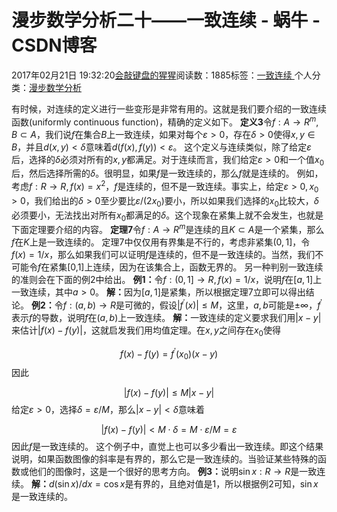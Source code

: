 
# 漫步数学分析二十——一致连续 - 蜗牛 - CSDN博客


2017年02月21日 19:32:20[会敲键盘的猩猩](https://me.csdn.net/u010182633)阅读数：1885标签：[一致连续																](https://so.csdn.net/so/search/s.do?q=一致连续&t=blog)个人分类：[漫步数学分析																](https://blog.csdn.net/u010182633/article/category/6571925)


有时候，对连续的定义进行一些变形是非常有用的。这就是我们要介绍的一致连续函数(uniformly continuous function)，精确的定义如下。
$\textbf{定义3}$令$f:A\to R^m,B\subset A$，我们说$f$在集合$B$上一致连续，如果对每个$\varepsilon>0$，存在$\delta>0$使得$x,y\in B$，并且$d(x,y)<\delta$意味着$d(f(x),f(y))<\varepsilon$。
这个定义与连续类似，除了给定$\varepsilon$后，选择的$\delta$必须对所有的$x,y$都满足。对于连续而言，我们给定$\varepsilon>0$和一个值$x_0$后，然后选择所需的$\delta$。很明显，如果$f$是一致连续的，那么$f$就是连续的。
例如，考虑$f:R\to R,f(x)=x^2$，$f$是连续的，但不是一致连续。事实上，给定$\varepsilon>0,x_0>0$，我们给出的$\delta>0$至少要比$\varepsilon/(2x_0)$要小，所以如果我们选择的$x_0$比较大，$\delta$必须要小，无法找出对所有$x_0$都满足的$\delta$。这个现象在紧集上就不会发生，也就是下面定理要介绍的内容。
$\textbf{定理7}$令$f:A\to R^m$是连续的且$K\subset A$是一个紧集，那么$f$在$K$上是一致连续的。
定理7中仅仅用有界集是不行的，考虑非紧集$(0,1]$，令$f(x)=1/x$，那么如果我们可以证明$f$是连续的，但不是一致连续的。当然，我们不可能令$f$在紧集[0,1]上连续，因为在该集合上，函数无界的。
另一种判别一致连续的准则会在下面的例2中给出。
$\textbf{例1：}$令$f:(0,1]\to R,f(x)=1/x$，说明$f$在$[a,1]$上一致连续，其中$a>0$。
$\textbf{解：}$因为$[a,1]$是紧集，所以根据定理7立即可以得出结论。
$\textbf{例2：}$令$f:(a,b)\to R$是可微的，假设$|f^{'}(x)|\leq M$，这里，$a,b$可能是$\pm\infty$，$f^{'}$表示$f$的导数，说明$f$在$(a,b)$上一致连续。
$\textbf{解：}$一致连续的定义要求我们用$|x-y|$来估计$|f(x)-f(y)|$，这就启发我们用均值定理。在$x,y$之间存在$x_0$使得

$$
f(x)-f(y)=f^{'}(x_0)(x-y)
$$
因此

$$
|f(x)-f(y)|\leq M|x-y|
$$
给定$\varepsilon>0$，选择$\delta=\varepsilon/M$，那么$|x-y|<\delta$意味着

$$
|f(x)-f(y)|<M\cdot\delta=M\cdot\varepsilon/M=\varepsilon
$$
因此$f$是一致连续的。
这个例子中，直觉上也可以多少看出一致连续。即这个结果说明，如果函数图像的斜率是有界的，那么它是一致连续的。当验证某些特殊的函数或他们的图像时，这是一个很好的思考方向。
$\textbf{例3：}$说明$\sin x:R\to R$是一致连续。
$\textbf{解：}$$d(\sin x)/dx=\cos x$是有界的，且绝对值是1，所以根据例2可知，$\sin x$是一致连续的。

